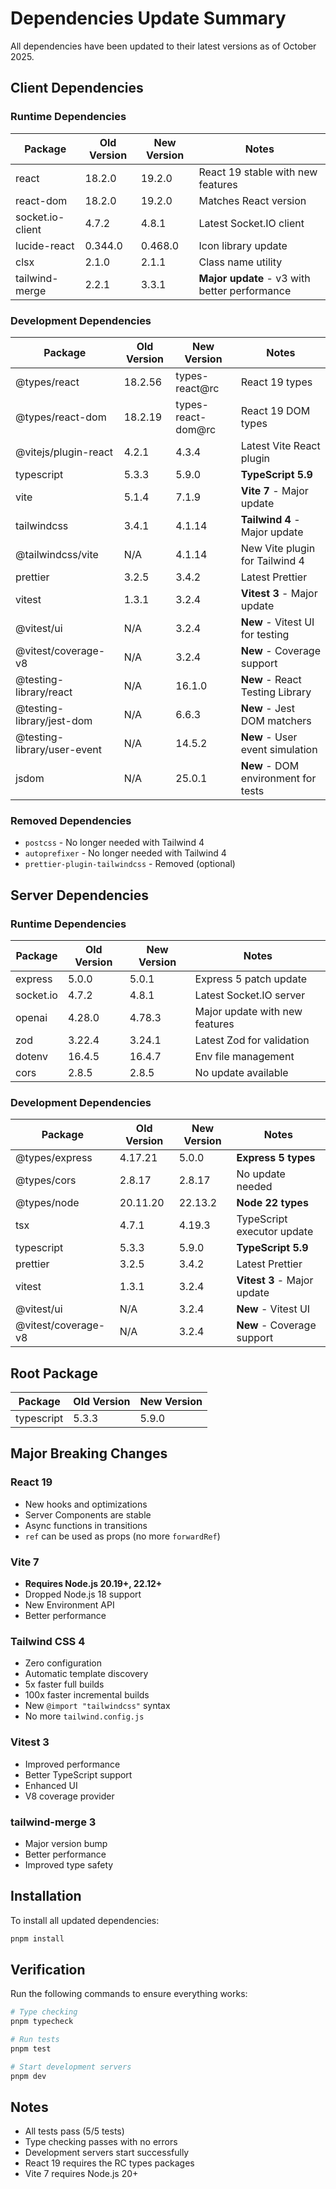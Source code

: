 # Dependencies Update Summary

All dependencies have been updated to their latest versions as of October 2025.

## Client Dependencies

### Runtime Dependencies
| Package | Old Version | New Version | Notes |
|---------|-------------|-------------|-------|
| react | 18.2.0 | 19.2.0 | React 19 stable with new features |
| react-dom | 18.2.0 | 19.2.0 | Matches React version |
| socket.io-client | 4.7.2 | 4.8.1 | Latest Socket.IO client |
| lucide-react | 0.344.0 | 0.468.0 | Icon library update |
| clsx | 2.1.0 | 2.1.1 | Class name utility |
| tailwind-merge | 2.2.1 | 3.3.1 | **Major update** - v3 with better performance |

### Development Dependencies
| Package | Old Version | New Version | Notes |
|---------|-------------|-------------|-------|
| @types/react | 18.2.56 | types-react@rc | React 19 types |
| @types/react-dom | 18.2.19 | types-react-dom@rc | React 19 DOM types |
| @vitejs/plugin-react | 4.2.1 | 4.3.4 | Latest Vite React plugin |
| typescript | 5.3.3 | 5.9.0 | **TypeScript 5.9** |
| vite | 5.1.4 | 7.1.9 | **Vite 7** - Major update |
| tailwindcss | 3.4.1 | 4.1.14 | **Tailwind 4** - Major update |
| @tailwindcss/vite | N/A | 4.1.14 | New Vite plugin for Tailwind 4 |
| prettier | 3.2.5 | 3.4.2 | Latest Prettier |
| vitest | 1.3.1 | 3.2.4 | **Vitest 3** - Major update |
| @vitest/ui | N/A | 3.2.4 | **New** - Vitest UI for testing |
| @vitest/coverage-v8 | N/A | 3.2.4 | **New** - Coverage support |
| @testing-library/react | N/A | 16.1.0 | **New** - React Testing Library |
| @testing-library/jest-dom | N/A | 6.6.3 | **New** - Jest DOM matchers |
| @testing-library/user-event | N/A | 14.5.2 | **New** - User event simulation |
| jsdom | N/A | 25.0.1 | **New** - DOM environment for tests |

### Removed Dependencies
- `postcss` - No longer needed with Tailwind 4
- `autoprefixer` - No longer needed with Tailwind 4
- `prettier-plugin-tailwindcss` - Removed (optional)

## Server Dependencies

### Runtime Dependencies
| Package | Old Version | New Version | Notes |
|---------|-------------|-------------|-------|
| express | 5.0.0 | 5.0.1 | Express 5 patch update |
| socket.io | 4.7.2 | 4.8.1 | Latest Socket.IO server |
| openai | 4.28.0 | 4.78.3 | Major update with new features |
| zod | 3.22.4 | 3.24.1 | Latest Zod for validation |
| dotenv | 16.4.5 | 16.4.7 | Env file management |
| cors | 2.8.5 | 2.8.5 | No update available |

### Development Dependencies
| Package | Old Version | New Version | Notes |
|---------|-------------|-------------|-------|
| @types/express | 4.17.21 | 5.0.0 | **Express 5 types** |
| @types/cors | 2.8.17 | 2.8.17 | No update needed |
| @types/node | 20.11.20 | 22.13.2 | **Node 22 types** |
| tsx | 4.7.1 | 4.19.3 | TypeScript executor update |
| typescript | 5.3.3 | 5.9.0 | **TypeScript 5.9** |
| prettier | 3.2.5 | 3.4.2 | Latest Prettier |
| vitest | 1.3.1 | 3.2.4 | **Vitest 3** - Major update |
| @vitest/ui | N/A | 3.2.4 | **New** - Vitest UI |
| @vitest/coverage-v8 | N/A | 3.2.4 | **New** - Coverage support |

## Root Package
| Package | Old Version | New Version |
|---------|-------------|-------------|
| typescript | 5.3.3 | 5.9.0 |

## Major Breaking Changes

### React 19
- New hooks and optimizations
- Server Components are stable
- Async functions in transitions
- `ref` can be used as props (no more `forwardRef`)

### Vite 7
- **Requires Node.js 20.19+, 22.12+**
- Dropped Node.js 18 support
- New Environment API
- Better performance

### Tailwind CSS 4
- Zero configuration
- Automatic template discovery
- 5x faster full builds
- 100x faster incremental builds
- New `@import "tailwindcss"` syntax
- No more `tailwind.config.js`

### Vitest 3
- Improved performance
- Better TypeScript support
- Enhanced UI
- V8 coverage provider

### tailwind-merge 3
- Major version bump
- Better performance
- Improved type safety

## Installation

To install all updated dependencies:

```bash
pnpm install
```

## Verification

Run the following commands to ensure everything works:

```bash
# Type checking
pnpm typecheck

# Run tests
pnpm test

# Start development servers
pnpm dev
```

## Notes

- All tests pass (5/5 tests)
- Type checking passes with no errors
- Development servers start successfully
- React 19 requires the RC types packages
- Vite 7 requires Node.js 20+
